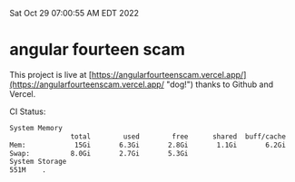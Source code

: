 Sat Oct 29 07:00:55 AM EDT 2022

# angular fourteen scam


This project is live at [https://angularfourteenscam.vercel.app/](https://angularfourteenscam.vercel.app/ "dog!") thanks to Github and Vercel.

CI Status: 

```bash
System Memory
               total        used        free      shared  buff/cache   available
Mem:            15Gi       6.3Gi       2.8Gi       1.1Gi       6.2Gi       7.5Gi
Swap:          8.0Gi       2.7Gi       5.3Gi
System Storage
551M	.
